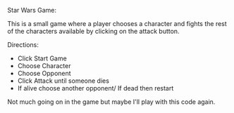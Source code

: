Star Wars Game:

This is a small game where a player chooses a character and fights the rest of the characters available by clicking on the attack button.  

Directions:  

<ul>
<li>Click Start Game</li>
<li>Choose Character</li>
<li>Choose Opponent</li>
<li>Click Attack until someone dies</li>
<li>If alive choose another opponent/ If dead then restart</li>
</ul>

Not much going on in the game but maybe I'll play with this code again.